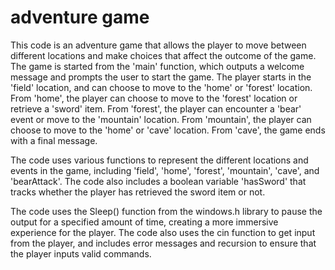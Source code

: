 # adventure game

This code is an adventure game that allows the player to move between different locations and make choices that affect the outcome of the game. The game is started from the 'main' function, which outputs a welcome message and prompts the user to start the game. The player starts in the 'field' location, and can choose to move to the 'home' or 'forest' location. From 'home', the player can choose to move to the 'forest' location or retrieve a 'sword' item. From 'forest', the player can encounter a 'bear' event or move to the 'mountain' location. From 'mountain', the player can choose to move to the 'home' or 'cave' location. From 'cave', the game ends with a final message. 

The code uses various functions to represent the different locations and events in the game, including 'field', 'home', 'forest', 'mountain', 'cave', and 'bearAttack'. The code also includes a boolean variable 'hasSword' that tracks whether the player has retrieved the sword item or not. 

The code uses the Sleep() function from the windows.h library to pause the output for a specified amount of time, creating a more immersive experience for the player. The code also uses the cin function to get input from the player, and includes error messages and recursion to ensure that the player inputs valid commands.

